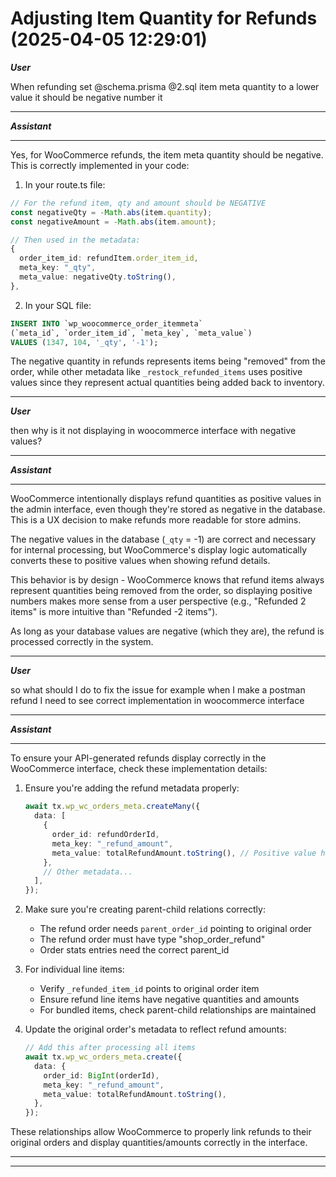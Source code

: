 <!-- Generated by SpecStory -->

# Adjusting Item Quantity for Refunds (2025-04-05 12:29:01)

_**User**_

When refunding set @schema.prisma @2.sql  item meta quantity to a lower value it should be negative number it 

---

_**Assistant**_



---

Yes, for WooCommerce refunds, the item meta quantity should be negative. This is correctly implemented in your code:

1. In your route.ts file:
```typescript
// For the refund item, qty and amount should be NEGATIVE
const negativeQty = -Math.abs(item.quantity);
const negativeAmount = -Math.abs(item.amount);

// Then used in the metadata:
{
  order_item_id: refundItem.order_item_id,
  meta_key: "_qty",
  meta_value: negativeQty.toString(),
},
```

2. In your SQL file:
```sql
INSERT INTO `wp_woocommerce_order_itemmeta` 
(`meta_id`, `order_item_id`, `meta_key`, `meta_value`) 
VALUES (1347, 104, '_qty', '-1');
```

The negative quantity in refunds represents items being "removed" from the order, while other metadata like `_restock_refunded_items` uses positive values since they represent actual quantities being added back to inventory.

---

_**User**_

then why is it not displaying in  woocommerce interface with negative values?

---

_**Assistant**_



---

WooCommerce intentionally displays refund quantities as positive values in the admin interface, even though they're stored as negative in the database. This is a UX decision to make refunds more readable for store admins.

The negative values in the database (`_qty` = -1) are correct and necessary for internal processing, but WooCommerce's display logic automatically converts these to positive values when showing refund details.

This behavior is by design - WooCommerce knows that refund items always represent quantities being removed from the order, so displaying positive numbers makes more sense from a user perspective (e.g., "Refunded 2 items" is more intuitive than "Refunded -2 items").

As long as your database values are negative (which they are), the refund is processed correctly in the system.

---

_**User**_

so what should I do to fix the issue for example when I make a postman refund I need to see correct implementation in woocommerce interface

---

_**Assistant**_



---

To ensure your API-generated refunds display correctly in the WooCommerce interface, check these implementation details:

1. Ensure you're adding the refund metadata properly:
   ```typescript
   await tx.wp_wc_orders_meta.createMany({
     data: [
       {
         order_id: refundOrderId,
         meta_key: "_refund_amount",
         meta_value: totalRefundAmount.toString(), // Positive value here
       },
       // Other metadata...
     ],
   });
   ```

2. Make sure you're creating parent-child relations correctly:
   - The refund order needs `parent_order_id` pointing to original order
   - The refund order must have type "shop_order_refund"
   - Order stats entries need the correct parent_id

3. For individual line items:
   - Verify `_refunded_item_id` points to original order item
   - Ensure refund line items have negative quantities and amounts
   - For bundled items, check parent-child relationships are maintained

4. Update the original order's metadata to reflect refund amounts:
   ```typescript
   // Add this after processing all items
   await tx.wp_wc_orders_meta.create({
     data: {
       order_id: BigInt(orderId),
       meta_key: "_refund_amount",
       meta_value: totalRefundAmount.toString(),
     },
   });
   ```

These relationships allow WooCommerce to properly link refunds to their original orders and display quantities/amounts correctly in the interface.

---



---

